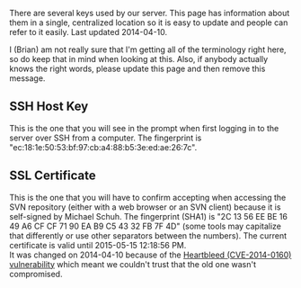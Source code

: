 
  
  <div class="content">
    <div class="field field-name-body field-type-text-with-summary field-label-hidden"><div class="field-items"><div class="field-item even"><p>There are several keys used by our server. This page has information about them in a single, centralized location so it is easy to update and people can refer to it easily. Last updated 2014-04-10.</p><p>I (Brian) am not really sure that I'm getting all of the terminology right here, so do keep that in mind when looking at this. Also, if anybody actually knows the right words, please update this page and then remove this message.</p><h2 id=ssh>SSH Host Key</h2><p>This is the one that you will see in the prompt when first logging in to the server over SSH from a computer. The fingerprint is "ec:18:1e:50:53:bf:97:cb:a4:88:b5:3e:ed:ae:26:7c".</p><h2 id=ssl>SSL Certificate</h2><p>This is the one that you will have to confirm accepting when accessing the SVN repository (either with a web browser or an SVN client) because it is self-signed by Michael Schuh. The fingerprint (SHA1) is "2C 13 56 EE BE 16 49 A6 CF CF 71 90 EA B9 C5 43
32 FB 7F 4D" (some tools may capitalize that differently or use other separators between the numbers). The current certificate is valid until 2015-05-15 12:18:56 PM.<br>
It was changed on 2014-04-10 because of the <a href="https://www.us-cert.gov/ncas/alerts/TA14-098A">Heartbleed (CVE-2014-0160) vulnerability</a> which meant we couldn't trust that the old one wasn't compromised.</p></div></div></div>  </div>

  